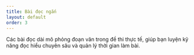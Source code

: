 ```yaml
---
title: Bài đọc ngắn
layout: default
order: 3
---
```


Các bài đọc dài mô phỏng đoạn văn trong đề thi thực tế, giúp bạn luyện kỹ năng đọc hiểu chuyên sâu và quản lý thời gian làm bài.
